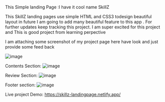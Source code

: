 This Simple landing Page :I have it cool name SkillZ

This SkillZ landing pages use simple HTML and CSS3 todesign beautiful layout in future I am going to add many beautiful feature to this app .
For further updates keep tracking this project.
I am super excited for this project and This is good project from learning perpective 

I am attaching some screenshot of my project page  here have look and just provide some feed back 


![image](https://user-images.githubusercontent.com/25307894/147552879-74a950a3-69ed-4118-8041-1a788c91f11d.png)


Contents Section:
![image](https://user-images.githubusercontent.com/25307894/147552937-90de0ac8-2046-4787-a417-aab43efa60bd.png)


Review Section:
![image](https://user-images.githubusercontent.com/25307894/147553007-563ebf9e-1d74-4bf3-8817-6a08a73772f7.png)

Footer section:
![image](https://user-images.githubusercontent.com/25307894/147553292-9c424661-714a-4e82-994d-bf06f3f3c27a.png)


Live project Demo:
https://skillz-landingpage.netlify.app/
